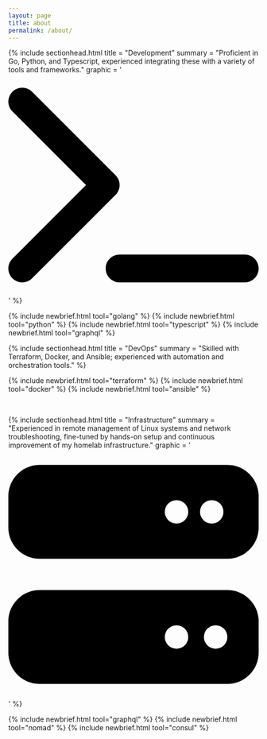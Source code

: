 ```yaml
---
layout: page
title: about
permalink: /about/
---
```


<!-- DEVELOPMENT -->
{% include sectionhead.html
  title = "Development"
  summary = "Proficient in Go, Python, and Typescript, experienced integrating these with a variety of tools and frameworks."
  graphic = '<svg class="svg-icon-big" xmlns="http://www.w3.org/2000/svg" viewBox="0 0 576 512"><path d="M9.4 86.6C-3.1 74.1-3.1 53.9 9.4 41.4s32.8-12.5 45.3 0l192 192c12.5 12.5 12.5 32.8 0 45.3l-192 192c-12.5 12.5-32.8 12.5-45.3 0s-12.5-32.8 0-45.3L178.7 256 9.4 86.6zM256 416H544c17.7 0 32 14.3 32 32s-14.3 32-32 32H256c-17.7 0-32-14.3-32-32s14.3-32 32-32z"/></svg>'
%}

{% include newbrief.html tool="golang" %}
{% include newbrief.html tool="python" %}
{% include newbrief.html tool="typescript" %}
{% include newbrief.html tool="graphql" %}


<!-- DEVOPS -->

{% include sectionhead.html
  title = "DevOps"
  summary = "Skilled with Terraform, Docker, and Ansible; experienced with automation and orchestration tools."
%}

{% include newbrief.html tool="terraform" %}
{% include newbrief.html tool="docker" %}
{% include newbrief.html tool="ansible" %}

<br/>

<!-- INFRA -->

{% include sectionhead.html
  title = "Infrastructure"
  summary = "Experienced in remote management of Linux systems and network troubleshooting, fine-tuned by hands-on setup and continuous improvement of my homelab infrastructure."
  graphic = '<svg class="svg-icon-big" xmlns="http://www.w3.org/2000/svg" viewBox="0 0 512 512"><path d="M64 32C28.7 32 0 60.7 0 96v64c0 35.3 28.7 64 64 64H448c35.3 0 64-28.7 64-64V96c0-35.3-28.7-64-64-64H64zm280 72a24 24 0 1 1 0 48 24 24 0 1 1 0-48zm48 24a24 24 0 1 1 48 0 24 24 0 1 1 -48 0zM64 288c-35.3 0-64 28.7-64 64v64c0 35.3 28.7 64 64 64H448c35.3 0 64-28.7 64-64V352c0-35.3-28.7-64-64-64H64zm280 72a24 24 0 1 1 0 48 24 24 0 1 1 0-48zm56 24a24 24 0 1 1 48 0 24 24 0 1 1 -48 0z"/></svg>'
%}

{% include newbrief.html tool="graphql" %}
{% include newbrief.html tool="nomad" %}
{% include newbrief.html tool="consul" %}



